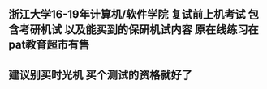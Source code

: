 浙江大学16-19年计算机/软件学院 复试前上机考试  包含考研机试 以及能买到的保研机试内容  原在线练习在pat教育超市有售  
------------------------
建议别买时光机 买个测试的资格就好了 
-----------

